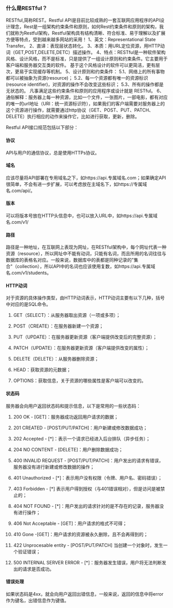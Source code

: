 ### 什么是RESTful？
RESTful,简称REST。Restful API是目前比较成熟的一套互联网应用程序的API设计理念，Rest是一组架构约束条件和原则，如何Rest约束条件和原则的架构，我们就称为Restful架构，Restful架构具有结构清晰、符合标准、易于理解以及扩展方便等特点，受到越来越多网站的采用！
1、英文：Representational State Transfer。
2、直译：表现层状态转化。
3、本质：用URL定位资源，用HTTP动词（GET,POST,DELETE,DETC）描述操作。
4、特点：RESTful是一种软件架构风格、设计风格，而不是标准，只是提供了一组设计原则和约束条件。它主要用于客户端和服务器交互类的软件。 基于这个风格设计的软件可以更简洁，更有层次，更易于实现缓存等机制。
5、设计原则和约束条件：
5.1、网络上的所有事物都可以被抽象为资源(resource)；
5.2、每一个资源都有唯一的资源标识(resource identifier)，对资源的操作不会改变这些标识；
5.3、所有的操作都是无状态的。
凡事满足这些约束条件和原则的应用程序或设计就是 RESTful。
6、通俗解释：服务器上每一种资源，比如一个文件，一张图片，一部电影，都有对应的唯一的url地址（URI：统一资源标识符），如果我们的客户端需要对服务器上的这个资源进行操作，就需要通过http协议（GET、POST、PUT、PATCH、DELETE）执行相应的动作来操作它，比如进行获取，更新，删除。


Restful API接口规范包括以下部分：

#### 协议

API与用户的通信协议，总是使用HTTPs协议。

#### 域名

应该尽量将API部署在专用域名之下，如https://api.专属域名.com；如果确定API很简单，不会有进一步扩展，可以考虑放在主域名下，如https://专属域名.com/api/。

#### 版本

可以将版本号放在HTTP头信息中，也可以放入URL中，如https://api.专属域名.com/v1/

#### 路径

路径是一种地址，在互联网上表现为网址，在RESTful架构中，每个网址代表一种资源（resource），所以网址中不能有动词，只能有名词，而且所用的名词往往与数据库的表格名对应。一般来说，数据库中的表都是同种记录的"集合"（collection），所以API中的名词也应该使用复数，如https://api.专属域名.com/v1/students。

#### HTTP动词

对于资源的具体操作类型，由HTTP动词表示，HTTP动词主要有以下几种，括号中对应的是SQL命令。

1. GET（SELECT）：从服务器取出资源（一项或多项）；

2. POST（CREATE）：在服务器新建一个资源；

3. PUT（UPDATE）：在服务器更新资源（客户端提供改变后的完整资源）；

4. PATCH（UPDATE）：在服务器更新资源（客户端提供改变的属性）；

5. DELETE（DELETE）：从服务器删除资源；

6. HEAD：获取资源的元数据；

7. OPTIONS：获取信息，关于资源的哪些属性是客户端可以改变的。


#### 状态码

服务器会向用户返回状态码和提示信息，以下是常用的一些状态码：

1. 200 OK - [GET]：服务器成功返回用户请求的数据；

2. 201 CREATED - [POST/PUT/PATCH]：用户新建或修改数据成功；

3. 202 Accepted - [*]：表示一个请求已经进入后台排队（异步任务）；

4. 204 NO CONTENT - [DELETE]：用户删除数据成功；

5. 400 INVALID REQUEST - [POST/PUT/PATCH]：用户发出的请求有错误，服务器没有进行新建或修改数据的操作；

6. 401 Unauthorized - [*]：表示用户没有权限（令牌、用户名、密码错误）；

7. 403 Forbidden - [*] 表示用户得到授权（与401错误相对），但是访问是被禁止的；

8. 404 NOT FOUND - [*]：用户发出的请求针对的是不存在的记录，服务器没有进行操作；

9. 406 Not Acceptable - [GET]：用户请求的格式不可得；

10. 410 Gone -[GET]：用户请求的资源被永久删除，且不会再得到的；

11. 422 Unprocesable entity - [POST/PUT/PATCH] 当创建一个对象时，发生一个验证错误；

12. 500 INTERNAL SERVER ERROR - [*]：服务器发生错误，用户将无法判断发出的请求是否成功。

#### 错误处理

如果状态码是4xx，就会向用户返回出错信息，一般来说，返回的信息中将error作为键名，出错信息作为键值。